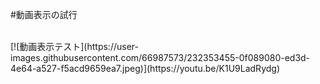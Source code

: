 #動画表示の試行<br>

<br>
[![動画表示テスト](https://user-images.githubusercontent.com/66987573/232353455-0f089080-ed3d-4e64-a527-f5acd9659ea7.jpeg)](https://youtu.be/K1U9LadRydg)
<br>

